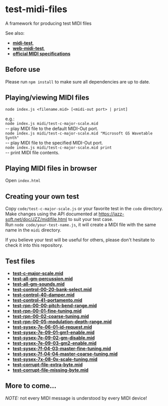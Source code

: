 # test-midi-files
A framework for producing test MIDI files

See also:
- [**midi-test**](https://github.com/jazz-soft/midi-test),
- [**web-midi-test**](https://github.com/jazz-soft/web-midi-test),
- [**official MIDI specifications**](https://www.midi.org/specifications)

## Before use
Please run `npm install` to make sure all dependencies are up to date.

## Playing/viewing MIDI files
`node index.js <filename.mid> [<midi-out port> | print]`

e.g.:  
`node index.js midi/test-c-major-scale.mid`  
-- play MIDI file to the default MIDI-Out port.  
`node index.js midi/test-c-major-scale.mid "Microsoft GS Wavetable Synth"`  
-- play MIDI file to the specified MIDI-Out port.  
`node index.js midi/test-c-major-scale.mid print`  
-- print MIDI file contents.

## Playing MIDI files in browser
Open `index.html`

## Creating your own test
Copy `code/test-c-major-scale.js` or your favorite test in the `code` directory.  
Make changes using the API documented at https://jazz-soft.net/doc/JZZ/midifile.html to suit your test case.  
Run `node code/your-test-name.js`, it will create a MIDI file with the same name in the `midi` directory.

If you believe your test will be useful for others, please don't hesitate to check it into this repository.

## Test files
- [**test-c-major-scale.mid**](https://github.com/jazz-soft/test-midi-files/raw/main/midi/test-c-major-scale.mid)
- [**test-all-gm-percussion.mid**](https://github.com/jazz-soft/test-midi-files/raw/main/midi/test-all-gm-percussion.mid)
- [**test-all-gm-sounds.mid**](https://github.com/jazz-soft/test-midi-files/raw/main/midi/test-all-gm-sounds.mid)
- [**test-control-00-20-bank-select.mid**](https://github.com/jazz-soft/test-midi-files/raw/main/midi/test-control-00-20-bank-select.mid)
- [**test-control-40-damper.mid**](https://github.com/jazz-soft/test-midi-files/raw/main/midi/test-control-40-damper.mid)
- [**test-control-41-portamento.mid**](https://github.com/jazz-soft/test-midi-files/raw/main/midi/test-control-41-portamento.mid)
- [**test-rpn-00-00-pitch-bend-range.mid**](https://github.com/jazz-soft/test-midi-files/raw/main/midi/test-rpn-00-00-pitch-bend-range.mid)
- [**test-rpn-00-01-fine-tuning.mid**](https://github.com/jazz-soft/test-midi-files/raw/main/midi/test-rpn-00-01-fine-tuning.mid)
- [**test-rpn-00-02-coarse-tuning.mid**](https://github.com/jazz-soft/test-midi-files/raw/main/midi/test-rpn-00-02-coarse-tuning.mid)
- [**test-rpn-00-05-modulation-depth-range.mid**](https://github.com/jazz-soft/test-midi-files/raw/main/midi/test-rpn-00-05-modulation-depth-range.mid)
- [**test-sysex-7e-06-01-id-request.mid**](https://github.com/jazz-soft/test-midi-files/raw/main/midi/test-sysex-7e-06-01-id-request.mid)
- [**test-sysex-7e-09-01-gm1-enable.mid**](https://github.com/jazz-soft/test-midi-files/raw/main/midi/test-sysex-7e-09-01-gm1-enable.mid)
- [**test-sysex-7e-09-02-gm-disable.mid**](https://github.com/jazz-soft/test-midi-files/raw/main/midi/test-sysex-7e-09-02-gm-disable.mid)
- [**test-sysex-7e-09-03-gm2-enable.mid**](https://github.com/jazz-soft/test-midi-files/raw/main/midi/test-sysex-7e-09-03-gm2-enable.mid)
- [**test-sysex-7f-04-03-master-fine-tuning.mid**](https://github.com/jazz-soft/test-midi-files/raw/main/midi/test-sysex-7f-04-03-master-fine-tuning.mid)
- [**test-sysex-7f-04-04-master-coarse-tuning.mid**](https://github.com/jazz-soft/test-midi-files/raw/main/midi/test-sysex-7f-04-04-master-coarse-tuning.mid)
- [**test-sysex-7x-08-0x-scale-tuning.mid**](https://github.com/jazz-soft/test-midi-files/raw/main/midi/test-sysex-7x-08-0x-scale-tuning.mid)
- [**test-corrupt-file-extra-byte.mid**](https://github.com/jazz-soft/test-midi-files/raw/main/midi/test-corrupt-file-extra-byte.mid)
- [**test-corrupt-file-missing-byte.mid**](https://github.com/jazz-soft/test-midi-files/raw/main/midi/test-corrupt-file-missing-byte.mid)
## More to come...
*NOTE:* not every MIDI message is understood by every MIDI device!
